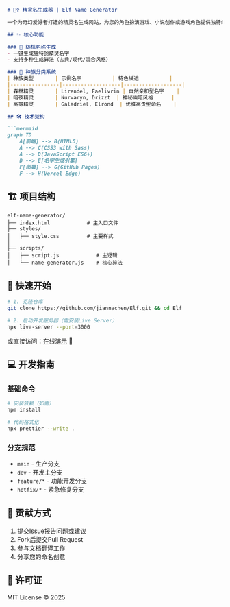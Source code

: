 

```markdown
# 🧝♀️ 精灵名生成器 | Elf Name Generator

一个为奇幻爱好者打造的精灵名生成网站，为您的角色扮演游戏、小说创作或游戏角色提供独特命名灵感。

## ✨ 核心功能

### 🎲 随机名称生成
- 一键生成独特的精灵名字
- 支持多种生成算法（古典/现代/混合风格）

### 🌳 种族分类系统
| 种族类型       | 示例名字          | 特色描述          |
|----------------|-------------------|-------------------|
| 森林精灵       | Lirendel, Faelivrin | 自然亲和型名字    |
| 暗夜精灵       | Nurvaryn, Drizzt  | 神秘幽暗风格      |
| 高等精灵       | Galadriel, Elrond  | 优雅高贵型命名    |

## 🛠 技术架构

```mermaid
graph TD
    A[前端] --> B(HTML5)
    A --> C(CSS3 with Sass)
    A --> D(JavaScript ES6+)
    D --> E[名字生成引擎]
    F[部署] --> G(GitHub Pages)
    F --> H(Vercel Edge)
```

## 🏗️ 项目结构

```
elf-name-generator/
├── index.html            # 主入口文件
├── styles/
│   ├── style.css         # 主要样式
│ 
├── scripts/
│   ├── script.js            # 主逻辑
│   └── name-generator.js    # 核心算法

```

## 🚀 快速开始

```bash
# 1. 克隆仓库
git clone https://github.com/jiannachen/Elf.git && cd Elf

# 2. 启动开发服务器（需安装Live Server）
npx live-server --port=3000
```

或直接访问：[在线演示](https://elfnamegenerator.online) 🔗

## 💻 开发指南

### 基础命令
```bash
# 安装依赖（如需）
npm install

# 代码格式化
npx prettier --write .
```

### 分支规范
- `main` - 生产分支
- `dev` - 开发主分支
- `feature/*` - 功能开发分支
- `hotfix/*` - 紧急修复分支

## 🤝 贡献方式

1. 提交Issue报告问题或建议
2. Fork后提交Pull Request
3. 参与文档翻译工作
4. 分享您的命名创意

## 📜 许可证

MIT License © 2025 
